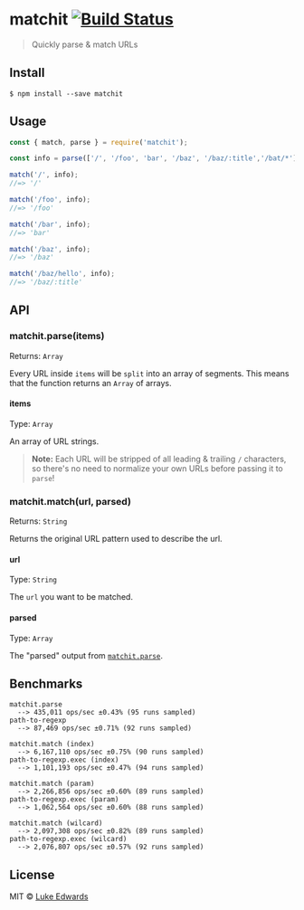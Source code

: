 # matchit [![Build Status](https://travis-ci.org/lukeed/matchit.svg?branch=master)](https://travis-ci.org/lukeed/matchit)

> Quickly parse & match URLs

## Install

```
$ npm install --save matchit
```


## Usage

```js
const { match, parse } = require('matchit');

const info = parse(['/', '/foo', 'bar', '/baz', '/baz/:title','/bat/*']);

match('/', info);
//=> '/'

match('/foo', info);
//=> '/foo'

match('/bar', info);
//=> 'bar'

match('/baz', info);
//=> '/baz'

match('/baz/hello', info);
//=> '/baz/:title'
```


## API

### matchit.parse(items)

Returns: `Array`

Every URL inside `items` will be `split` into an array of segments. This means that the function returns an `Array` of arrays.

#### items

Type: `Array`

An array of URL strings.

> **Note:** Each URL will be stripped of all leading & trailing `/` characters, so there's no need to normalize your own URLs before passing it to `parse`!

### matchit.match(url, parsed)

Returns: `String`

Returns the original URL pattern used to describe the url.

#### url

Type: `String`

The `url` you want to be matched.

#### parsed

Type: `Array`

The "parsed" output from [`matchit.parse`](#matchitparseitems).


## Benchmarks

```
matchit.parse
  --> 435,011 ops/sec ±0.43% (95 runs sampled)
path-to-regexp
  --> 87,469 ops/sec ±0.71% (92 runs sampled)

matchit.match (index)
  --> 6,167,110 ops/sec ±0.75% (90 runs sampled)
path-to-regexp.exec (index)
  --> 1,101,193 ops/sec ±0.47% (94 runs sampled)

matchit.match (param)
  --> 2,266,856 ops/sec ±0.60% (89 runs sampled)
path-to-regexp.exec (param)
  --> 1,062,564 ops/sec ±0.60% (88 runs sampled)

matchit.match (wilcard)
  --> 2,097,308 ops/sec ±0.82% (89 runs sampled)
path-to-regexp.exec (wilcard)
  --> 2,076,807 ops/sec ±0.57% (92 runs sampled)
```

## License

MIT © [Luke Edwards](https://lukeed.com)

